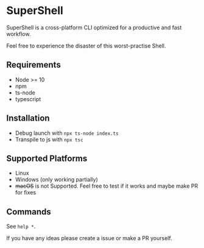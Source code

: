 
# SuperShell

SuperShell is a cross-platform CLI optimized for a productive and fast workflow.

Feel free to experience the disaster of this worst-practise Shell.

## Requirements

- Node >= 10
- npm
- ts-node
- typescript

## Installation

- Debug launch with `npx ts-node index.ts`
- Transpile to js with `npx tsc`

## Supported Platforms

- Linux
- Windows (only working partially)
- ~~macOS~~ is not Supported. Feel free to test if it works and maybe make PR for fixes

## Commands

See `help *`.

If you have any ideas please create a issue or make a PR yourself.

